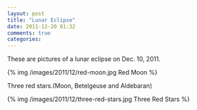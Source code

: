 ```yaml
---
layout: post
title: "Lunar Eclipse"
date: 2011-12-20 01:32
comments: true
categories: 
---
```


These are pictures of a lunar eclipse on Dec. 10, 2011.



{% img /images/2011/12/red-moon.jpg Red Moon %}

Three red stars.(Moon, Betelgeuse and Aldebaran)

{% img /images/2011/12/three-red-stars.jpg Three Red Stars %}
